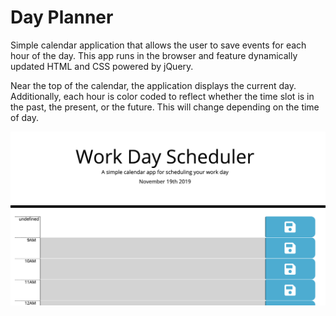 # Day Planner


Simple calendar application that allows the user to save events for each hour of the day. This app runs in the browser and feature dynamically updated HTML and CSS powered by jQuery.



Near the top of the calendar, the application displays the current day. Additionally, each hour is color coded to reflect whether the time slot is in the past, the present, or the future. This will change depending on the time of day.



![day planner demo](./Assets/pic1.png)
